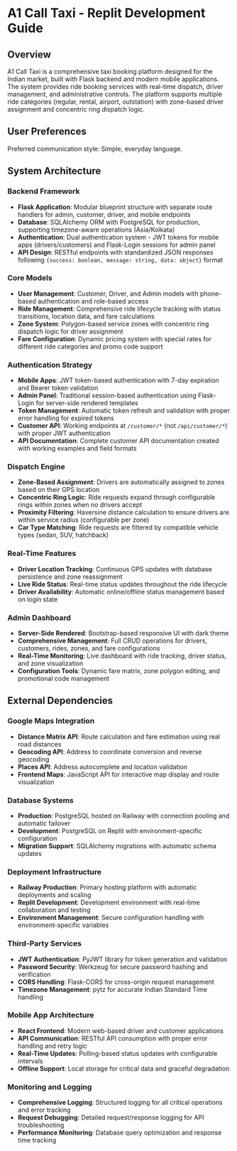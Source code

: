 # A1 Call Taxi - Replit Development Guide

## Overview

A1 Call Taxi is a comprehensive taxi booking platform designed for the Indian market, built with Flask backend and modern mobile applications. The system provides ride booking services with real-time dispatch, driver management, and administrative controls. The platform supports multiple ride categories (regular, rental, airport, outstation) with zone-based driver assignment and concentric ring dispatch logic.

## User Preferences

Preferred communication style: Simple, everyday language.

## System Architecture

### Backend Framework
- **Flask Application**: Modular blueprint structure with separate route handlers for admin, customer, driver, and mobile endpoints
- **Database**: SQLAlchemy ORM with PostgreSQL for production, supporting timezone-aware operations (Asia/Kolkata)
- **Authentication**: Dual authentication system - JWT tokens for mobile apps (drivers/customers) and Flask-Login sessions for admin panel
- **API Design**: RESTful endpoints with standardized JSON responses following `{success: boolean, message: string, data: object}` format

### Core Models
- **User Management**: Customer, Driver, and Admin models with phone-based authentication and role-based access
- **Ride Management**: Comprehensive ride lifecycle tracking with status transitions, location data, and fare calculations
- **Zone System**: Polygon-based service zones with concentric ring dispatch logic for driver assignment
- **Fare Configuration**: Dynamic pricing system with special rates for different ride categories and promo code support

### Authentication Strategy
- **Mobile Apps**: JWT token-based authentication with 7-day expiration and Bearer token validation
- **Admin Panel**: Traditional session-based authentication using Flask-Login for server-side rendered templates
- **Token Management**: Automatic token refresh and validation with proper error handling for expired tokens
- **Customer API**: Working endpoints at `/customer/*` (not `/api/customer/*`) with proper JWT authentication
- **API Documentation**: Complete customer API documentation created with working examples and field formats

### Dispatch Engine
- **Zone-Based Assignment**: Drivers are automatically assigned to zones based on their GPS location
- **Concentric Ring Logic**: Ride requests expand through configurable rings within zones when no drivers accept
- **Proximity Filtering**: Haversine distance calculation to ensure drivers are within service radius (configurable per zone)
- **Car Type Matching**: Ride requests are filtered by compatible vehicle types (sedan, SUV, hatchback)

### Real-Time Features
- **Driver Location Tracking**: Continuous GPS updates with database persistence and zone reassignment
- **Live Ride Status**: Real-time status updates throughout the ride lifecycle
- **Driver Availability**: Automatic online/offline status management based on login state

### Admin Dashboard
- **Server-Side Rendered**: Bootstrap-based responsive UI with dark theme
- **Comprehensive Management**: Full CRUD operations for drivers, customers, rides, zones, and fare configurations
- **Real-Time Monitoring**: Live dashboard with ride tracking, driver status, and zone visualization
- **Configuration Tools**: Dynamic fare matrix, zone polygon editing, and promotional code management

## External Dependencies

### Google Maps Integration
- **Distance Matrix API**: Route calculation and fare estimation using real road distances
- **Geocoding API**: Address to coordinate conversion and reverse geocoding
- **Places API**: Address autocomplete and location validation
- **Frontend Maps**: JavaScript API for interactive map display and route visualization

### Database Systems
- **Production**: PostgreSQL hosted on Railway with connection pooling and automatic failover
- **Development**: PostgreSQL on Replit with environment-specific configuration
- **Migration Support**: SQLAlchemy migrations with automatic schema updates

### Deployment Infrastructure
- **Railway Production**: Primary hosting platform with automatic deployments and scaling
- **Replit Development**: Development environment with real-time collaboration and testing
- **Environment Management**: Secure configuration handling with environment-specific variables

### Third-Party Services
- **JWT Authentication**: PyJWT library for token generation and validation
- **Password Security**: Werkzeug for secure password hashing and verification
- **CORS Handling**: Flask-CORS for cross-origin request management
- **Timezone Management**: pytz for accurate Indian Standard Time handling

### Mobile App Architecture
- **React Frontend**: Modern web-based driver and customer applications
- **API Communication**: RESTful API consumption with proper error handling and retry logic
- **Real-Time Updates**: Polling-based status updates with configurable intervals
- **Offline Support**: Local storage for critical data and graceful degradation

### Monitoring and Logging
- **Comprehensive Logging**: Structured logging for all critical operations and error tracking
- **Request Debugging**: Detailed request/response logging for API troubleshooting
- **Performance Monitoring**: Database query optimization and response time tracking